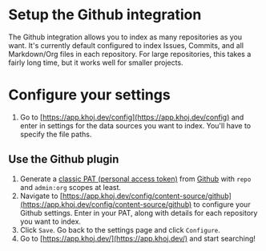 # Setup the Github integration

The Github integration allows you to index as many repositories as you want. It's currently default configured to index Issues, Commits, and all Markdown/Org files in each repository. For large repositories, this takes a fairly long time, but it works well for smaller projects.

# Configure your settings

1. Go to [https://app.khoj.dev/config](https://app.khoj.dev/config) and enter in settings for the data sources you want to index. You'll have to specify the file paths.

## Use the Github plugin

1. Generate a [classic PAT (personal access token)](https://docs.github.com/en/authentication/keeping-your-account-and-data-secure/managing-your-personal-access-tokens) from [Github](https://github.com/settings/tokens) with `repo` and `admin:org` scopes at least.
2. Navigate to [https://app.khoj.dev/config/content-source/github](https://app.khoj.dev/config/content-source/github) to configure your Github settings. Enter in your PAT, along with details for each repository you want to index.
3. Click `Save`. Go back to the settings page and click `Configure`.
4. Go to [https://app.khoj.dev/](https://app.khoj.dev/) and start searching!
